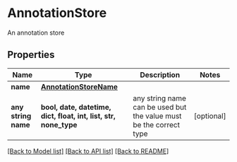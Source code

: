 # AnnotationStore

An annotation store

## Properties
Name | Type | Description | Notes
------------ | ------------- | ------------- | -------------
**name** | [**AnnotationStoreName**](AnnotationStoreName.md) |  | 
**any string name** | **bool, date, datetime, dict, float, int, list, str, none_type** | any string name can be used but the value must be the correct type | [optional]

[[Back to Model list]](../README.md#documentation-for-models) [[Back to API list]](../README.md#documentation-for-api-endpoints) [[Back to README]](../README.md)


